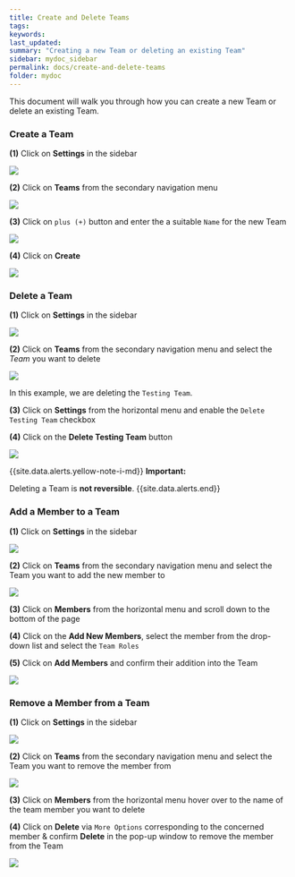 ```yaml
---
title: Create and Delete Teams
tags:
keywords:
last_updated:
summary: "Creating a new Team or deleting an existing Team"
sidebar: mydoc_sidebar
permalink: docs/create-and-delete-teams
folder: mydoc
---
```


This document will walk you through how you can create a new Team or delete an existing Team.

### Create a Team

**(1)** Click on **Settings** in the sidebar

![](images/add_and_delete_users_1.png)

**(2)** Click on **Teams** from the secondary navigation menu

![](images/add_and_delete_teams_1.png)

**(3)** Click on `plus (+)` button and enter the a suitable `Name` for the new Team

![](images/add_and_delete_teams_2.png)

**(4)** Click on **Create**

![](images/add_and_delete_teams_3.png)

### Delete a Team

**(1)** Click on **Settings** in the sidebar

![](images/add_and_delete_users_1.png)

**(2)** Click on **Teams** from the secondary navigation menu and select the _Team_ you want to delete

![](images/add_and_delete_teams_1.png)

In this example, we are deleting the `Testing Team`.

**(3)** Click on **Settings** from the horizontal menu and enable the `Delete Testing Team` checkbox

**(4)** Click on the **Delete Testing Team** button

![](images/add_and_delete_teams_4.png)

{{site.data.alerts.yellow-note-i-md}}
**Important:**

Deleting a Team is **not reversible**.
{{site.data.alerts.end}}

### Add a Member to a Team

**(1)** Click on **Settings** in the sidebar

![](images/add_and_delete_users_1.png)

**(2)** Click on **Teams** from the secondary navigation menu and select the Team you want to add the new member to

![](images/add_and_delete_teams_1.png)

**(3)** Click on **Members** from the horizontal menu and scroll down to the bottom of the page

**(4)** Click on the **Add New Members**, select the member from the drop-down list and select the `Team Roles`

**(5)** Click on **Add Members** and confirm their addition into the Team

![](images/add_and_delete_teams_5.png)

### Remove a Member from a Team

**(1)** Click on **Settings** in the sidebar

![](images/add_and_delete_users_1.png)

**(2)** Click on **Teams** from the secondary navigation menu and select the Team you want to remove the member from

![](images/add_and_delete_teams_1.png)

**(3)** Click on **Members** from the horizontal menu hover over to the name of the team member you want to delete

**(4)** Click on **Delete** via `More Options` corresponding to the concerned member & confirm **Delete** in the pop-up window to remove the member from the Team

![](images/add_and_delete_teams_6.png)